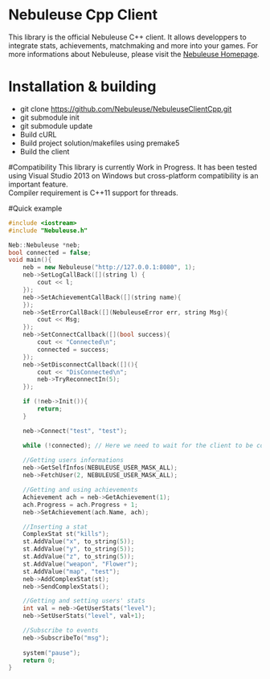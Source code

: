# Nebuleuse Cpp Client
This library is the official Nebuleuse C++ client. It allows developpers to integrate stats, achievements, matchmaking and more into your games. For more informations about Nebuleuse, please visit the [Nebuleuse Homepage][1].

# Installation & building
- git clone https://github.com/Nebuleuse/NebuleuseClientCpp.git
- git submodule init
- git submodule update
- Build cURL
- Build project solution/makefiles using premake5
- Build the client

#Compatibility
This library is currently Work in Progress. It has been tested using Visual Studio 2013 on Windows but cross-platform compatibility is an important feature.  
Compiler requirement is C++11 support for threads.

#Quick example
```cpp
#include <iostream>
#include "Nebuleuse.h"

Neb::Nebuleuse *neb;
bool connected = false;
void main(){
	neb = new Nebuleuse("http://127.0.0.1:8080", 1);
	neb->SetLogCallBack([](string l) {
		cout << l;
	});
	neb->SetAchievementCallBack([](string name){
	});
	neb->SetErrorCallBack([](NebuleuseError err, string Msg){
		cout << Msg;
	});
	neb->SetConnectCallback([](bool success){
		cout << "Connected\n";
		connected = success;
	});
	neb->SetDisconnectCallback([](){
		cout << "DisConnected\n";
		neb->TryReconnectIn(5);
	});

	if (!neb->Init()){
		return;
	}

	neb->Connect("test", "test");

	while (!connected); // Here we need to wait for the client to be connected to be able to successfully use it
	
	//Getting users informations
	neb->GetSelfInfos(NEBULEUSE_USER_MASK_ALL);
	neb->FetchUser(2, NEBULEUSE_USER_MASK_ALL);

	//Getting and using achievements
	Achievement ach = neb->GetAchievement(1);
	ach.Progress = ach.Progress + 1;
	neb->SetAchievement(ach.Name, ach);

	//Inserting a stat
	ComplexStat st("kills");
	st.AddValue("x", to_string(5));
	st.AddValue("y", to_string(5));
	st.AddValue("z", to_string(5));
	st.AddValue("weapon", "Flower");
	st.AddValue("map", "test");
	neb->AddComplexStat(st);
	neb->SendComplexStats();

	//Getting and setting users' stats
	int val = neb->GetUserStats("level");
	neb->SetUserStats("level", val+1);

	//Subscribe to events
	neb->SubscribeTo("msg");
	
	system("pause");
	return 0;
}
```
[1]:https://nebuleuse.github.io/
